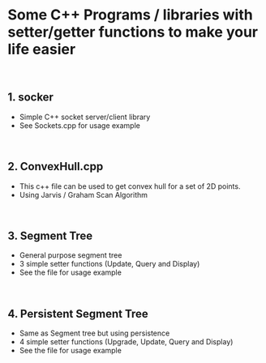 # Some C++ Programs / libraries with setter/getter functions to make your life easier
<br>

## 1. **socker**
- Simple C++ socket server/client library 
- See Sockets.cpp for usage example
 
<br>

## 2. **ConvexHull.cpp**
- This c++ file can be used to get convex hull for a set of 2D points. 
- Using Jarvis / Graham Scan Algorithm

<br>

## 3. **Segment Tree**
- General purpose segment tree
- 3 simple setter functions (Update, Query and Display)
- See the file for usage example

<br>

## 4. **Persistent Segment Tree**
- Same as Segment tree but using persistence 
- 4 simple setter functions (Upgrade, Update, Query and Display)
- See the file for usage example

